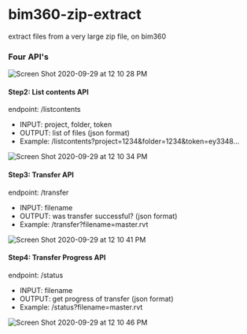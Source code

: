 # bim360-zip-extract
extract files from a very large zip file, on bim360


### Four API's

![Screen Shot 2020-09-29 at 12 10 28 PM](https://user-images.githubusercontent.com/440241/94604721-eeacbc80-024c-11eb-9609-10fba95e24e1.JPG)

#### Step2: List contents API

endpoint: /listcontents
- INPUT:  project, folder, token
- OUTPUT: list of files (json format)
- Example: /listcontents?project=1234&folder=1234&token=ey3348...

![Screen Shot 2020-09-29 at 12 10 34 PM](https://user-images.githubusercontent.com/440241/94604729-f2404380-024c-11eb-9c87-b62171231459.JPG)

#### Step3: Transfer API

endpoint: /transfer
- INPUT:  filename
- OUTPUT: was transfer successful?  (json format)
- Example: /transfer?filename=master.rvt

![Screen Shot 2020-09-29 at 12 10 41 PM](https://user-images.githubusercontent.com/440241/94604737-f53b3400-024c-11eb-96ea-2270714abf89.JPG)

#### Step4: Transfer Progress API

endpoint: /status
- INPUT:  filename
- OUTPUT: get progress of transfer (json format)
- Example: /status?filename=master.rvt

![Screen Shot 2020-09-29 at 12 10 46 PM](https://user-images.githubusercontent.com/440241/94604750-f8362480-024c-11eb-92a6-f096fe747db8.JPG)


